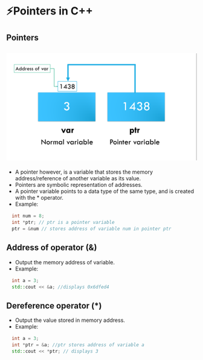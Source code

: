 # ⚡Pointers in C++

## Pointers

## <img src="1.png">

- A pointer however, is a variable that stores the memory address/reference of another variable as its value.
- Pointers are symbolic representation of addresses.
- A pointer variable points to a data type of the same type, and is created with the \* operator.
- Example:

```cpp
  int num = 8;
  int *ptr; // ptr is a pointer variable
  ptr = &num // stores address of variable num in pointer ptr
```

## Address of operator (&)

- Output the memory address of variable.
- Example:

```cpp
  int a = 3;
  std::cout << &a; //displays 0x6dfed4
```

## Dereference operator (\*)

- Output the value stored in memory address.
- Example:

```cpp
  int a = 3;
  int *ptr = &a; //ptr stores address of variable a
  std::cout << *ptr; // displays 3
```
